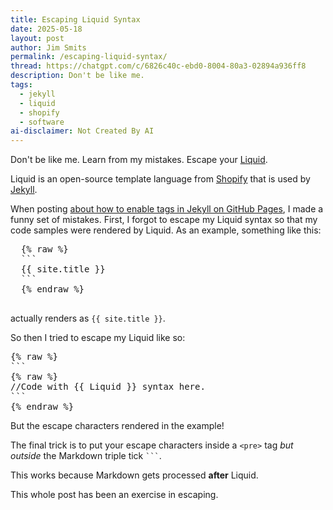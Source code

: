 ```yaml
---
title: Escaping Liquid Syntax
date: 2025-05-18
layout: post
author: Jim Smits
permalink: /escaping-liquid-syntax/
thread: https://chatgpt.com/c/6826c40c-ebd0-8004-80a3-02894a936ff8
description: Don't be like me.
tags:
  - jekyll
  - liquid
  - shopify
  - software
ai-disclaimer: Not Created By AI
---
```

Don't be like me. Learn from my mistakes. Escape your [Liquid](https://shopify.github.io/liquid/).

Liquid is an open-source template language from [Shopify](https://www.shopify.com/) that is used by [Jekyll](https://jekyllrb.com/).

When posting [about how to enable tags in Jekyll on GitHub Pages](/enabling-tags-in-jekyll-on-github-pages/), I made a funny set of mistakes. First, I forgot to escape my Liquid syntax so that my code samples were rendered by Liquid. As an example, something like this:

  <pre>
  {% raw %} 
  ```
  {{ site.title }}
  ``` 
  {% endraw %} 
  </pre>

  actually renders as `{{ site.title }}`.

So then I tried to escape my Liquid like so:

<pre>
{% raw %}
```
{% raw %}
//Code with {{ Liquid }} syntax here.
```
{% endraw %}
</pre>


But the escape characters rendered in the example!

The final trick is to put your escape characters inside a `<pre>` tag _but outside_ the Markdown triple tick ` ``` `. 

This works because Markdown gets processed **after** Liquid.

This whole post has been an exercise in escaping.
